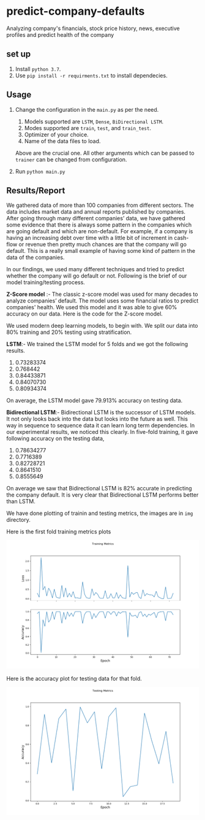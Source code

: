 # predict-company-defaults
Analyzing company's financials, stock price history, news, executive profiles and predict health of the company

## set up
1. Install `python 3.7`.
2. Use `pip install -r requirments.txt` to install dependecies.

## Usage
1. Change the configuration in the `main.py` as per the need.
    1. Models supported are `LSTM`, `Dense`, `BiDirectional LSTM`.
    2. Modes supported are `train`, `test`, and `train_test`.
    3. Optimizer of your choice.
    4. Name of the data files to load.

    Above are the crucial one. All other arguments which can be passed to `trainer` can be changed from configuration.
2. Run `python main.py`

## Results/Report

We gathered data of more than 100 companies from different sectors. The data includes market data and annual reports published by companies. After going through many different companies’ data, we have gathered some evidence that there is always some pattern in the companies which are going default and which are non-default. For example, if a company is having an increasing debt over time with a little bit of increment in cash-flow or revenue then pretty much chances are that the company will go default. This is a really small example of having some kind of pattern in the data of the companies.

In our findings, we used many different techniques and tried to predict whether the company will go default or not. Following is the brief of our model training/testing process.

**Z-Score model** :- The classic z-score model was used for many decades to analyze companies’ default. The model uses some financial ratios to predict companies' health. We used this model and it was able to give 60% accuracy on our data. Here is the code for the Z-score model.

We used modern deep learning models, to begin with. We split our data into 80% training and 20% testing using stratification.

**LSTM**:-  We trained the LSTM model for 5 folds and we got the following results.

1. 0.73283374
2. 0.768442
3. 0.84433871
4. 0.84070730
5. 0.80934374

On average, the LSTM model gave 79.913% accuracy on testing data.

**Bidirectional LSTM**:- Bidirectional LSTM is the successor of LSTM models. It not only looks back into the data but looks into the future as well. This way in sequence to sequence data it can learn long term dependencies. In our experimental results, we noticed this clearly. In five-fold training, it gave following accuracy on the testing data,

1. 0.78634277
2. 0.7716389
3. 0.82728721
4. 0.8641510
5. 0.8555649

On average we saw that Bidirectional LSTM is 82% accurate in predicting the company default. It is very clear that Bidirectional LSTM performs better than LSTM.

We have done plotting of trainin and testing metrics, the images are in `img` directory.

Here is the first fold training metrics plots

![training_metric](/img/training_fold0.png)

Here is the accuracy plot for testing data for that fold.

![testing_acc](/img/test_fold0.png)
